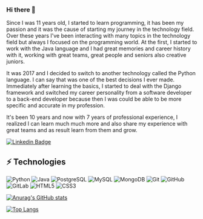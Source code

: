 ### Hi there 👋

Since I was 11 years old, I started to learn programming, it has been my passion and it was the cause of starting my journey in the technology field. Over these years I've been interacting with many topics in the technology field but always I focused on the programming world.
At the first, I started to work with the Java language and I had great memories and career history with it, working with great teams, great people and seniors also creative juniors. 

It was 2017 and I decided to switch to another technology called the Python language. I can say that was one of the best decisions I ever made. Immediately after learning the basics, I started to deal with the Django framework and switched my career personality from a software developer to a back-end developer because then I was could be able to be more specific and accurate in my profession.

It's been 10 years and now with 7 years of professional experience, I realized I can learn much much more and also share my experience with great teams and as result learn from them and grow.


[![Linkedin Badge](https://img.shields.io/badge/LinkedIn-blue?style=flat-square&logo=linkedin&labelColor=blue&link=https://www.linkedin.com/in/arjasbi/)](https://www.linkedin.com/in/arjasbi/)


## ⚡ Technologies

![Python](https://img.shields.io/badge/-Python-black?style=flat-square&logo=Python)
![Java](https://img.shields.io/badge/-Java-black?style=flat-square&logo=java)
![PostgreSQL](https://img.shields.io/badge/-PostgreSQL-black?style=flat-square&logo=postgresql)
![MySQL](https://img.shields.io/badge/-MySQL-black?style=flat-square&logo=mysql)
![MongoDB](https://img.shields.io/badge/-MongoDB-black?style=flat-square&logo=mongodb)
![Git](https://img.shields.io/badge/-Git-black?style=flat-square&logo=git)
![GitHub](https://img.shields.io/badge/-GitHub-black?style=flat-square&logo=github)
![GitLab](https://img.shields.io/badge/-GitLab-black?style=flat-square&logo=gitlab)
![HTML5](https://img.shields.io/badge/-HTML5-black?style=flat-square&logo=html5&logoColor=white)
![CSS3](https://img.shields.io/badge/-CSS3-black?style=flat-square&logo=css3)



[![Anurag's GitHub stats](https://github-readme-stats.vercel.app/api?username=samuelarjasbi&hide=contribs,prs&theme=midnight-purple)](https://github.com/samuelarjasbi/github-readme-stats&hide=contribs,prs&theme=midnight-purple)

[![Top Langs](https://github-readme-stats.vercel.app/api/top-langs/?username=samuelarjasbi&hide=css,html,scss,shell&theme=midnight-purple&layout=compact)](https://github.com/samuelarjasbi/github-readme-stats&hide=css,html,scss,shell&theme=midnight-purple&layout=compact)

<!--
**samuelarjasbi/samuelarjasbi** is a ✨ _special_ ✨ repository because its `README.md` (this file) appears on your GitHub profile.

Here are some ideas to get you started:

- 🔭 I’m currently working on ...
- 🌱 I’m currently learning ...
- 👯 I’m looking to collaborate on ...
- 🤔 I’m looking for help with ...
- 💬 Ask me about ...
- 📫 How to reach me: ...
- 😄 Pronouns: ...
- ⚡ Fun fact: ...
-->
